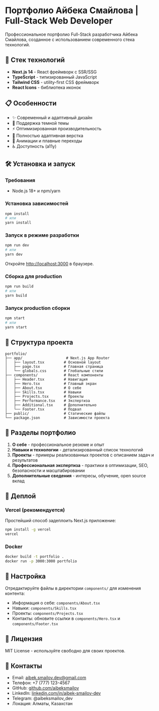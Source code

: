 # Портфолио Айбека Смайлова | Full-Stack Web Developer

Профессиональное портфолио Full-Stack разработчика Айбека Смайлова, созданное с использованием современного стека технологий.

## 🚀 Стек технологий

- **Next.js 14** - React фреймворк с SSR/SSG
- **TypeScript** - типизированный JavaScript
- **Tailwind CSS** - utility-first CSS фреймворк
- **React Icons** - библиотека иконок

## 📋 Особенности

- ✨ Современный и адаптивный дизайн
- 🌙 Поддержка темной темы
- ⚡ Оптимизированная производительность
- 📱 Полностью адаптивная верстка
- 🎨 Анимации и плавные переходы
- ♿ Доступность (a11y)

## 🛠️ Установка и запуск

### Требования

- Node.js 18+ и npm/yarn

### Установка зависимостей

```bash
npm install
# или
yarn install
```

### Запуск в режиме разработки

```bash
npm run dev
# или
yarn dev
```

Откройте [http://localhost:3000](http://localhost:3000) в браузере.

### Сборка для production

```bash
npm run build
# или
yarn build
```

### Запуск production сборки

```bash
npm start
# или
yarn start
```

## 📁 Структура проекта

```
portfolio/
├── app/                    # Next.js App Router
│   ├── layout.tsx         # Основной layout
│   ├── page.tsx           # Главная страница
│   └── globals.css        # Глобальные стили
├── components/            # React компоненты
│   ├── Header.tsx         # Навигация
│   ├── Hero.tsx           # Главный экран
│   ├── About.tsx          # О себе
│   ├── Skills.tsx         # Навыки
│   ├── Projects.tsx       # Проекты
│   ├── Performance.tsx    # Экспертиза
│   ├── Additional.tsx     # Дополнительно
│   └── Footer.tsx         # Подвал
├── public/                # Статические файлы
└── package.json           # Зависимости проекта
```

## 🎯 Разделы портфолио

1. **О себе** - профессиональное резюме и опыт
2. **Навыки и технологии** - детализированный список технологий
3. **Проекты** - примеры реализованных проектов с описанием задач и результатов
4. **Профессиональная экспертиза** - практики в оптимизации, SEO, безопасности и масштабировании
5. **Дополнительные сведения** - интересы, обучение, open source вклад

## 🚀 Деплой

### Vercel (рекомендуется)

Простейший способ задеплоить Next.js приложение:

```bash
npm install -g vercel
vercel
```

### Docker

```bash
docker build -t portfolio .
docker run -p 3000:3000 portfolio
```

## 📝 Настройка

Отредактируйте файлы в директории `components/` для изменения контента:

- Информация о себе: `components/About.tsx`
- Навыки: `components/Skills.tsx`
- Проекты: `components/Projects.tsx`
- Контакты: обновите ссылки в `components/Hero.tsx` и `components/Footer.tsx`

## 📄 Лицензия

MIT License - используйте свободно для своих проектов.

## 📧 Контакты

- Email: aibek.smailov.dev@gmail.com
- Телефон: +7 (777) 123-4567
- GitHub: [github.com/aibeksmailov](https://github.com/aibeksmailov)
- LinkedIn: [linkedin.com/in/aibek-smailov-dev](https://linkedin.com/in/aibek-smailov-dev)
- Telegram: @aibeksmailov_dev
- Локация: Алматы, Казахстан

